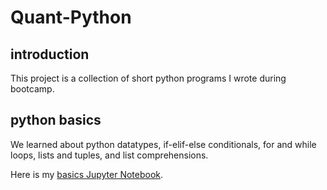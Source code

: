 # Quant-Python

## introduction
This project is a collection of short python programs I wrote during bootcamp.

## python basics
We learned about python datatypes, if-elif-else conditionals, for and while loops, lists and tuples, and list comprehensions.

Here is my [basics Jupyter Notebook](http://C:\Users\Guoqing\Documents\GitHub\Quant-Python\python-basics-notebook-empty.ipynb).
